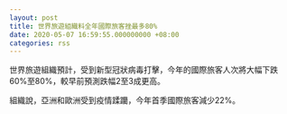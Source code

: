 ```yaml
---
layout: post
title: 世界旅遊組織料全年國際旅客挫最多80%
date: 2020-05-07 16:59:55.000000000 +08:00
categories: rss
---
```


世界旅遊組織預計，受到新型冠狀病毒打擊，今年的國際旅客人次將大幅下跌60%至80%，較早前預測跌幅2至3成更高。

組織說，亞洲和歐洲受到疫情蹂躪，今年首季國際旅客減少22%。
